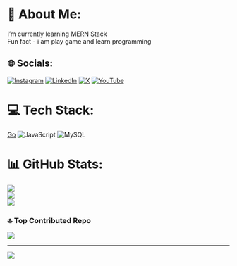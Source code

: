 # 💫 About Me:
I’m currently learning MERN Stack<br> Fun fact - i am play game and learn programming


## 🌐 Socials:
[![Instagram](https://img.shields.io/badge/Instagram-%23E4405F.svg?logo=Instagram&logoColor=white)](https://instagram.com/azrilpramudia) [![LinkedIn](https://img.shields.io/badge/LinkedIn-%230077B5.svg?logo=linkedin&logoColor=white)](https://linkedin.com/in/azril-pramudia-anugrah-202a872a6) [![X](https://img.shields.io/badge/X-black.svg?logo=X&logoColor=white)](https://x.com/azrilpramudia) [![YouTube](https://img.shields.io/badge/YouTube-%23FF0000.svg?logo=YouTube&logoColor=white)](https://youtube.com/@MeowNextplay) 

# 💻 Tech Stack:
[Go](https://img.shields.io/badge/go-%2300ADD8.svg?style=for-the-badge&logo=go&logoColor=white) ![JavaScript](https://img.shields.io/badge/javascript-%23323330.svg?style=for-the-badge&logo=javascript&logoColor=%23F7DF1E) ![MySQL](https://img.shields.io/badge/mysql-%2300000f.svg?style=for-the-badge&logo=mysql&logoColor=white)
# 📊 GitHub Stats:
![](https://github-readme-stats.vercel.app/api?username=Azrilpramudia&theme=tokyonight&hide_border=false&include_all_commits=false&count_private=false)<br/>
![](https://github-readme-streak-stats.herokuapp.com/?user=Azrilpramudia&theme=tokyonight&hide_border=false)<br/>
![](https://github-readme-stats.vercel.app/api/top-langs/?username=Azrilpramudia&theme=tokyonight&hide_border=false&include_all_commits=false&count_private=false&layout=compact)

### 🔝 Top Contributed Repo
![](https://github-contributor-stats.vercel.app/api?username=Azrilpramudia&limit=5&theme=tokyonight&combine_all_yearly_contributions=true)

---
[![](https://visitcount.itsvg.in/api?id=Azrilpramudia&icon=0&color=1)](https://visitcount.itsvg.in)

<!-- Proudly created with GPRM ( https://gprm.itsvg.in ) -->
